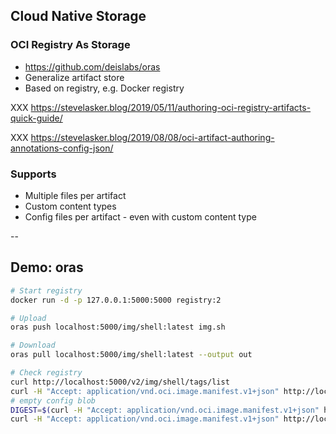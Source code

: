 ## Cloud Native Storage

### OCI Registry As Storage

- https://github.com/deislabs/oras
- Generalize artifact store
- Based on registry, e.g. Docker registry

XXX https://stevelasker.blog/2019/05/11/authoring-oci-registry-artifacts-quick-guide/

XXX https://stevelasker.blog/2019/08/08/oci-artifact-authoring-annotations-config-json/

### Supports

- Multiple files per artifact
- Custom content types
- Config files per artifact - even with custom content type

--

## Demo: oras

```bash
# Start registry
docker run -d -p 127.0.0.1:5000:5000 registry:2

# Upload
oras push localhost:5000/img/shell:latest img.sh

# Download
oras pull localhost:5000/img/shell:latest --output out

# Check registry
curl http://localhost:5000/v2/img/shell/tags/list
curl -H "Accept: application/vnd.oci.image.manifest.v1+json" http://localhost:5000/v2/img/shell/manifests/latest
# empty config blob
DIGEST=$(curl -H "Accept: application/vnd.oci.image.manifest.v1+json" http://localhost:5000/v2/img/shell/manifests/latest | jq --raw-output '.layers[].digest')
curl -H "Accept: application/vnd.oci.image.manifest.v1+json" http://localhost:5000/v2/img/shell/blobs/${DIGEST}
```
